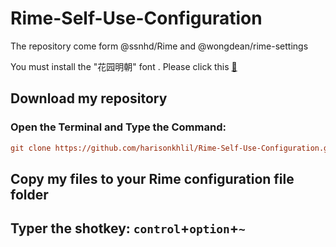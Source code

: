 # Rime-Self-Use-Configuration

The repository come form @ssnhd/Rime and @wongdean/rime-settings

You must install the "花园明朝" font . Please click this     [🔗](https://www.fonts.net.cn/font-33864287627.html)

## Download my repository

### Open the Terminal and Type the Command:

```ini
git clone https://github.com/harisonkhlil/Rime-Self-Use-Configuration.git
```

## Copy my files to your Rime configuration file folder

## Typer the shotkey: `control`+`option`+`~`
